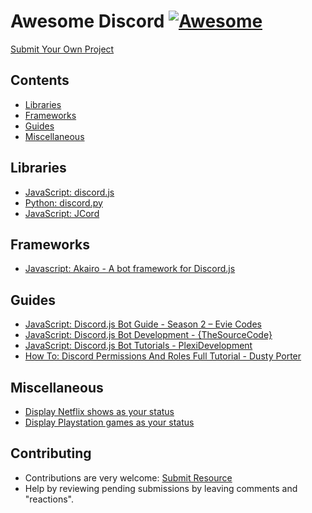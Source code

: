 # Awesome Discord [![Awesome](https://awesome.re/badge.svg)](https://awesome.re)
[Submit Your Own Project](https://github.com/boltxyz/awesome-discord/issues/new)

## Contents
* [Libraries](#libraries)
* [Frameworks](#frameworks)
* [Guides](#guides)
* [Miscellaneous](#miscellaneous)

## Libraries
* [JavaScript: discord.js](https://discord.js.org)
* [Python: discord.py](https://github.com/Rapptz/discord.py)
* [JavaScript: JCord](https://github.com/KevvyCodes/JCord)

## Frameworks
* [Javascript: Akairo - A bot framework for Discord.js](https://github.com/1Computer1/discord-akairo)

## Guides
* [JavaScript: Discord.js Bot Guide - Season 2 – Evie Codes](https://www.youtube.com/playlist?list=PLm2hXbDAZv10BKGQxTbyQAEYmC0UcMXnH)
* [JavaScript: Discord.js Bot Development - {TheSourceCode}](https://www.youtube.com/playlist?list=PLdnyVeMcpY7-GfaXaWBOb3ZQkJxP53BIx)
* [JavaScript: Discord.js Bot Tutorials - PlexiDevelopment](https://www.youtube.com/playlist?list=PLL9m5KjtRdzAubBDuYU6Rq7_OMvoS9zA7)
* [How To: Discord Permissions And Roles Full Tutorial - Dusty Porter](https://www.youtube.com/watch?v=Fc2zc24XjfI)

## Miscellaneous
* [Display Netflix shows as your status](https://github.com/nirewen/discord-netflix)
* [Display Playstation games as your status](https://github.com/Tustin/PlayStationDiscord)

## Contributing
* Contributions are very welcome: [Submit Resource](https://github.com/boltxyz/awesome-discord/issues/new)
* Help by reviewing pending submissions by leaving comments and "reactions".
